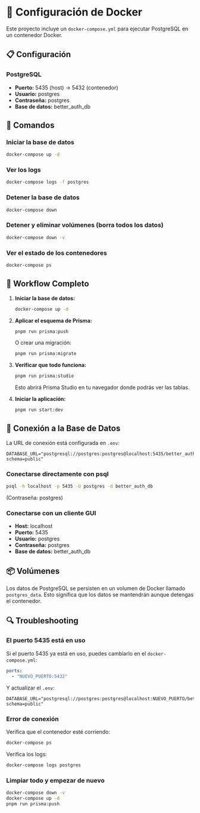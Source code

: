 # 🐳 Configuración de Docker

Este proyecto incluye un `docker-compose.yml` para ejecutar PostgreSQL en un contenedor Docker.

## 📋 Configuración

### PostgreSQL
- **Puerto:** 5435 (host) → 5432 (contenedor)
- **Usuario:** postgres
- **Contraseña:** postgres
- **Base de datos:** better_auth_db

## 🚀 Comandos

### Iniciar la base de datos
```bash
docker-compose up -d
```

### Ver los logs
```bash
docker-compose logs -f postgres
```

### Detener la base de datos
```bash
docker-compose down
```

### Detener y eliminar volúmenes (borra todos los datos)
```bash
docker-compose down -v
```

### Ver el estado de los contenedores
```bash
docker-compose ps
```

## 🔄 Workflow Completo

1. **Iniciar la base de datos:**
   ```bash
   docker-compose up -d
   ```

2. **Aplicar el esquema de Prisma:**
   ```bash
   pnpm run prisma:push
   ```
   
   O crear una migración:
   ```bash
   pnpm run prisma:migrate
   ```

3. **Verificar que todo funciona:**
   ```bash
   pnpm run prisma:studio
   ```
   Esto abrirá Prisma Studio en tu navegador donde podrás ver las tablas.

4. **Iniciar la aplicación:**
   ```bash
   pnpm run start:dev
   ```

## 🔧 Conexión a la Base de Datos

La URL de conexión está configurada en `.env`:

```env
DATABASE_URL="postgresql://postgres:postgres@localhost:5435/better_auth_db?schema=public"
```

### Conectarse directamente con psql
```bash
psql -h localhost -p 5435 -U postgres -d better_auth_db
```
(Contraseña: postgres)

### Conectarse con un cliente GUI
- **Host:** localhost
- **Puerto:** 5435
- **Usuario:** postgres
- **Contraseña:** postgres
- **Base de datos:** better_auth_db

## 📦 Volúmenes

Los datos de PostgreSQL se persisten en un volumen de Docker llamado `postgres_data`. Esto significa que los datos se mantendrán aunque detengas el contenedor.

## 🔍 Troubleshooting

### El puerto 5435 está en uso
Si el puerto 5435 ya está en uso, puedes cambiarlo en el `docker-compose.yml`:
```yaml
ports:
  - "NUEVO_PUERTO:5432"
```

Y actualizar el `.env`:
```env
DATABASE_URL="postgresql://postgres:postgres@localhost:NUEVO_PUERTO/better_auth_db?schema=public"
```

### Error de conexión
Verifica que el contenedor esté corriendo:
```bash
docker-compose ps
```

Verifica los logs:
```bash
docker-compose logs postgres
```

### Limpiar todo y empezar de nuevo
```bash
docker-compose down -v
docker-compose up -d
pnpm run prisma:push
```


